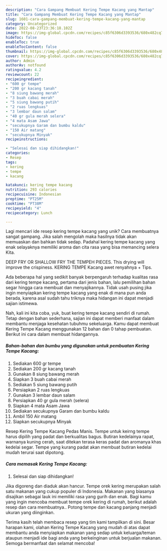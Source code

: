 ```yaml
---
description: "Cara Gampang Membuat Kering Tempe Kacang yang Mantap"
title: "Cara Gampang Membuat Kering Tempe Kacang yang Mantap"
slug: 1601-cara-gampang-membuat-kering-tempe-kacang-yang-mantap
category: Uncategorized
date: 2022-08-23T23:36:18.102Z
image: https://img-global.cpcdn.com/recipes/c85f6306d3393536/680x482cq70/kering-tempe-kacang-foto-resep-utama.jpg
hideToc: false
enableToc: true
enableTocContent: false
thumbnail: https://img-global.cpcdn.com/recipes/c85f6306d3393536/680x482cq70/kering-tempe-kacang-foto-resep-utama.jpg
cover: https://img-global.cpcdn.com/recipes/c85f6306d3393536/680x482cq70/kering-tempe-kacang-foto-resep-utama.jpg
author: Admin
authorAv: notfound
ratingvalue: 4.2
reviewcount: 22
recipeingredient:
- "600 gr tempe"
- "200 gr kacang tanah"
- "8 siung bawang merah"
- "3 buah cabai merah"
- "5 siung bawang putih"
- "2 ruas lengkuas"
- "3 lembar daun salam"
- "40 gr gula merah selera"
- "4 mata Asam Jawa"
- "secukupnya Garam dan bumbu kaldu"
- "150 Air matang"
- "secukupnya Minyak"
recipeinstructions:

- "Selesai dan siap dihidangkan!"
categories:
- Resep
tags:
- kering
- tempe
- kacang

katakunci: kering tempe kacang 
nutrition: 293 calories
recipecuisine: Indonesian
preptime: "PT25M"
cooktime: "PT38M"
recipeyield: "4"
recipecategory: Lunch

---
```





Lagi mencari ide resep kering tempe kacang yang unik? Cara membuatnya sangat gampang. Jika salah mengolah maka hasilnya tidak akan memuaskan dan bahkan tidak sedap. Padahal kering tempe kacang yang enak selayaknya memiliki aroma dan cita rasa yang bisa memancing selera Kita.





DEEP FRY OR SHALLOW FRY THE TEMPEH PIECES. This drying will improve the crispiness. KERING TEMPE Kacang awet renyahnya + Tips.

Ada beberapa hal yang sedikit banyak berpengaruh terhadap kualitas rasa dari kering tempe kacang, pertama dari jenis bahan, lalu pemilihan bahan segar hingga cara membuat dan menyajikannya. Tidak usah pusing jika ingin menyiapkan kering tempe kacang yang enak di mana pun anda berada, karena asal sudah tahu triknya maka hidangan ini dapat menjadi sajian istimewa.






Nah, kali ini kita coba, yuk, buat kering tempe kacang sendiri di rumah. Tetap dengan bahan sederhana, sajian ini dapat memberi manfaat dalam membantu menjaga kesehatan tubuhmu sekeluarga. Kamu dapat membuat Kering Tempe Kacang menggunakan 12 bahan dan 0 tahap pembuatan. Berikut ini cara dalam membuat hidangannya.

<!--inarticleads1-->

##### Bahan-bahan dan bumbu yang digunakan untuk pembuatan Kering Tempe Kacang:

1. Sediakan 600 gr tempe
1. Sediakan 200 gr kacang tanah
1. Gunakan 8 siung bawang merah
1. Siapkan 3 buah cabai merah
1. Sediakan 5 siung bawang putih
1. Persiapkan 2 ruas lengkuas
1. Gunakan 3 lembar daun salam
1. Persiapkan 40 gr gula merah (selera)
1. Siapkan 4 mata Asam Jawa
1. Sediakan secukupnya Garam dan bumbu kaldu
1. Ambil 150 Air matang
1. Siapkan secukupnya Minyak


Resep Kering Tempe Kacang Pedas Manis. Tempe untuk keirng tempe harus dipilih yang padat dan berkualitas bagus. Butiran kedelainya rapat, warnanya kuning cerah, saat ditekan terasa keras padat dan aromanya khas kedelai segar. Tempe yang kurang padat akan membuat butiran kedelai mudah terurai saat dipotong. 

<!--inarticleads2-->

##### Cara memasak Kering Tempe Kacang:


1. Selesai dan siap dihidangkan!

Jika digoreng dan diaduk akan hancur. Tempe orek kering merupakan salah satu makanan yang cukup populer di Indonesia. Makanan yang biasanya disajikan sebagai lauk ini memiliki rasa yang gurih dan enak. Bagi kamu yang ingin mencoba membuat tempe orek kering di rumah, berikut adalah resep dan cara membuatnya.. Potong tempe dan kacang panjang menjadi ukuran yang diinginkan. 

Terima kasih telah membaca resep yang tim kami tampilkan di sini. Besar harapan kami, olahan Kering Tempe Kacang yang mudah di atas dapat membantu anda menyiapkan makanan yang sedap untuk keluarga/teman ataupun menjadi ide bagi anda yang berkeinginan untuk berjualan makanan. Semoga bermanfaat dan selamat mencoba!

